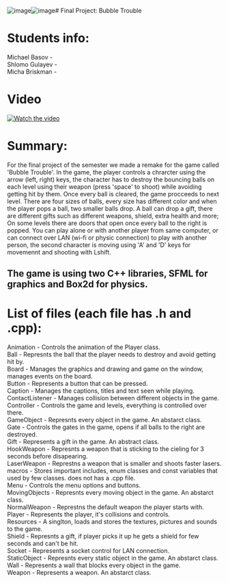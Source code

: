 ![image](https://github.com/MichaBriskman/Bubble-Trouble-Remake-Project/assets/127838940/445329f2-3d63-4816-bef3-aa2e7a597534)![image](https://github.com/MichaBriskman/Bubble-Trouble-Remake-Project/assets/127838940/a811d0e4-6537-4e8c-83ac-47a89e3df2b5)# Final Project: Bubble Trouble

# Students info:
Michael Basov - </br>
Shlomo Gulayev - </br>
Micha Briskman - </br>

# Video
[![Watch the video](https://www.youtube.com/watch?v=fh4R8KwFs-Y)](![](imgs/bubbleTroubleBatmanYT.png))

# Summary:
For the final project of the semester we made a remake for the game called 'Bubble Trouble'.
In the game, the player controls a chrarcter using the arrow (left, right) keys,
the character has to destroy the bouncing balls on each level using their weapon (press 'space' to shoot)
while avoiding getting hit by them. Once every ball is cleared, the game procceeds to next level.
There are four sizes of balls, every size has different color and when the player pops a ball,
two smaller balls drop. A ball can drop a gift, there are different gifts such as different weapons,
shield, extra health and more; On some levels there are doors that open once every ball to the right is popped.
You can play alone or with another player from same computer, or can connect over LAN (wi-fi or physic connection)
to play with another person, the second character is moving using 'A' and 'D' keys for movemennt and shooting with Lshift.

## The game is using two C++ libraries, SFML for graphics and Box2d for physics.

# List of files (each file has .h and .cpp):
Animation - Controls the animation of the Player class.</br>
Ball - Represnts the ball that the player needs to destroy and avoid getting hit by.</br>
Board - Manages the graphics and drawing and game on the window, manages events on the board.</br>
Button - Represents a button that can be pressed.</br>
Caption - Manages the captions, titles and text seen while playing.</br>
ContactListener - Manages collision between different objects in the game.</br>
Controller - Controls the game and levels, everything is controlled over there.</br>
GameObject - Represnts every object in the game. An abstarct class.</br>
Gate - Controls the gates in the game, opens if all balls to the right are destroyed.</br>
Gift - Represents a gift in the game. An abstract class.</br>
HookWeapon - Represnts a weapon that is sticking to the cieling for 3 seconds before disapearing.</br>
LaserWeapon - Represtns a weapon that is smaller and shoots faster lasers.</br>
macros - Stores important includes, enum classes and const variables that used by few classes. does not has a .cpp file.</br>
Menu - Controls the menu options and buttons.</br>
MovingObjects - Represnts every moving object in the game. An abstarct class.</br>
NormalWeapon - Represtns the default weapon the player starts with.</br>
Player - Represents the player, it's collisions and controls.</br>
Resources - A singlton, loads and stores the textures, pictures and sounds to the game.</br>
Shield - Represnts a gift, if player picks it up he gets a shield for few seconds and can't be hit.</br>
Socket - Represents a socket control for LAN connection.</br>
StaticObject - Represnts every static object in the game. An abstarct class.</br>
Wall - Represents a wall that blocks every object in the game.</br>
Weapon - Represents a weapon. An abstarct class.</br>
